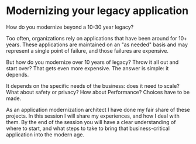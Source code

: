 # Modernizing your legacy application

How do you modernize beyond a 10-30 year legacy?

Too often, organizations rely on applications that have been around for 10+ years. These applications are maintained on an "as needed" basis and may represent a single point of failure, and those failures are expensive.

But how do you modernize over 10 years of legacy? Throw it all out and start over? That gets even more expensive. The answer is simple: it depends. 

It depends on the specific needs of the business: does it need to scale? What about safety or privacy? How about Performance? Choices have to be made.

As an application modernization architect I have done my fair share of these projects. In this session I will share my experiences, and how I deal with them. By the end of the session you will have a clear understanding of where to start, and what steps to take to bring that business-critical application into the modern age.